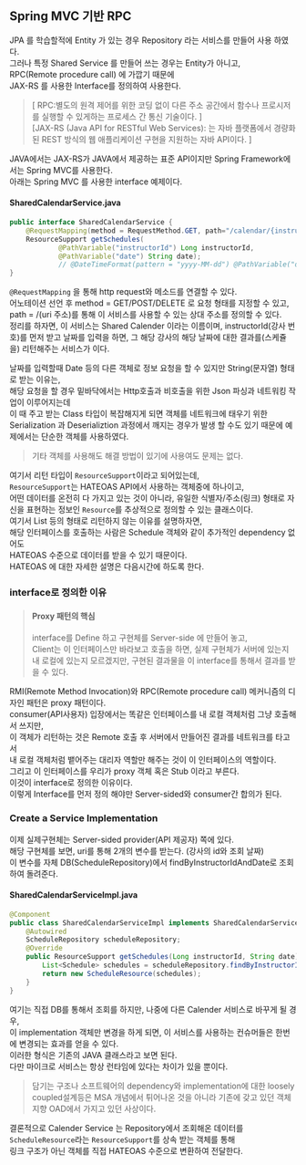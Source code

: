 Spring MVC 기반 RPC
------

JPA 를 학습할적에 Entity 가 있는 경우 Repository 라는 서비스를 만들어 사용 하였다.  
그러나 특정 Shared Service 를 만들어 쓰는 경우는 Entity가 아니고,  
RPC(Remote procedure call) 에 가깝기 때문에   
JAX-RS 를 사용한 Interface를 정의하여 사용한다.  
> [ RPC:별도의 원격 제어를 위한 코딩 없이 다른 주소 공간에서 함수나 프로시저를 실행할 수 있게하는 프로세스 간 통신 기술이다. ]  
> [JAX-RS (Java API for RESTful Web Services): 는 자바 플랫폼에서 경량화된 REST 방식의 웹 애플리케이션 구현을 지원하는 자바 API이다. ]  

JAVA에서는 JAX-RS가 JAVA에서 제공하는 표준 API이지만 Spring Framework에서는 Spring MVC를 사용한다.  
아래는 Spring MVC 를 사용한 interface 예제이다.  

#### SharedCalendarService.java
```java
public interface SharedCalendarService {
    @RequestMapping(method = RequestMethod.GET, path="/calendar/{instructorId}/{date}")
    ResourceSupport getSchedules(
            @PathVariable("instructorId") Long instructorId, 
            @PathVariable("date") String date);
            // @DateTimeFormat(pattern = "yyyy-MM-dd") @PathVariable("date") Date date);
}
```
`@RequestMapping` 을 통해 http request와 메소드를 연결할 수 있다.  
어노테이션 선언 후 method = GET/POST/DELETE 로 요청 형태를 지정할 수 있고,  
path = /(uri 주소)를 통해 이 서비스를 사용할 수 있는 상대 주소를 정의할 수 있다.  
정리를 하자면, 이 서비스는 Shared Calender 이라는 이름이며, instructorId(강사 번호)를 먼저 받고 날짜를 입력을 하면, 
그 해당 강사의 해당 날짜에 대한 결과를(스케쥴을) 리턴해주는 서비스가 이다.  

날짜를 입력할때 Date 등의 다른 객체로 정보 요청을 할 수 있지만 String(문자열) 형태로 받는 이유는,  
해당 요청을 할 경우 밑바닥에서는 Http호출과 비호출을 위한 Json 파싱과 네트워킹 작업이 이루어지는데  
이 때 주고 받는 Class 타입이 복잡해지게 되면 객체를 네트워크에 태우기 위한 Serialization 과 Deserializtion 과정에서
깨지는 경우가 발생 할 수도 있기 때문에 예제에서는 단순한 객체를 사용하였다.   
> 기타 객체를 사용해도 해결 방법이 있기에 사용여도 문제는 없다.  

여기서 리턴 타입이 `ResourceSupport`이라고 되어있는데,  
`ResourceSupport`는 HATEOAS API에서 사용하는 객체중에 하나이고,  
어떤 데이터를 온전히 다 가지고 있는 것이 아니라, 
유일한 식별자/주소(링크) 형태로 자신을 표현하는 정보인 `Resource`를 추상적으로 정의할 수 있는 클래스이다.  
여기서 List<Schedule> 등의 형태로 리턴하지 않는 이유를 설명하자면,  
해당 인터페이스를 호출하는 사람은 Schedule 객체와 같이 추가적인 dependency 없어도  
HATEOAS 수준으로 데이터를 받을 수 있기 때문이다.  
HATEOAS 에 대한 자세한 설명은 다음시간에 하도록 한다.  

### interface로 정의한 이유
> #### Proxy 패턴의 핵심  
> interface를 Define 하고 구현체를 Server-side 에 만들어 놓고,  
> Client는 이 인터페이스만 바라보고 호출을 하면, 실제 구현체가 서버에 있는지 내 로컬에 있는지 모르겠지만, 
> 구현된 결과물을 이 interface를 통해서 결과를 받을 수 있다.  

RMI(Remote Method Invocation)와 RPC(Remote procedure call) 메커니즘의 디자인 패턴은 proxy 패턴이다.  
consumer(API사용자) 입장에서는 똑같은 인터페이스를 내 로컬 객체처럼 그냥 호출해서 쓰지만,  
이 객체가 리턴하는 것은 Remote 호출 후 서버에서 만들어진 결과를 네트워크를 타고서  
내 로컬 객체처럼 뱉어주는 대리자 역할만 해주는 것이 이 인터페이스의 역할이다.  
그리고 이 인터페이스를 우리가 proxy 객체 혹은 Stub 이라고 부른다.  
이것이 interface로 정의한 이유이다.  
이렇게 Interface를 먼저 정의 해야만 Server-sided와 consumer간 합의가 된다.

### Create a Service Implementation
이제 실제구현체는 Server-sided provider(API 제공자) 쪽에 있다.  
해당 구현체를 보면, uri를 통해 2개의 변수를 받는다. (강사의 id와 조회 날짜)  
이 변수를 자체 DB(ScheduleRepository)에서 findByInstructorIdAndDate로 조회하여 돌려준다.  

#### SharedCalendarServiceImpl.java
```java
@Component
public class SharedCalendarServiceImpl implements SharedCalendarService {
    @Autowired
    ScheduleRepository scheduleRepository;
    @Override
    public ResourceSupport getSchedules(Long instructorId, String date) {
        List<Schedule> schedules = scheduleRepository.findByInstructorIdAndDate(instructorId, date);
        return new ScheduleResource(schedules);
    }
}
```
여기는 직접 DB를 통해서  조회를 하지만, 나중에 다른 Calender 서비스로 바꾸게 될 경우,  
이 implementation 객체만 변경을 하게 되면, 이 서비스를 사용하는 컨슈머들은 한번에 변경되는 효과를 얻을 수 있다.  
이러한 형식은 기존의 JAVA 클래스라고 보면 된다.  
다만 마이크로 서비스는 항상 런타임에 있다는 차이가 있을 뿐이다.  

> 담기는 구조나 소프트웨어의 dependency와 implementation에 대한 loosely coupled설계등은 
> MSA 개념에서 튀어나온 것을 아니라 기존에 갖고 있던 객체지향 OAD에서 가지고 있던 사상이다.

결론적으로  Calender Service 는 Repository에서 조회해온 데이터를  
`ScheduleResource`라는 `ResourceSupport`를 상속 받는 객체를 통해  
링크 구조가 아닌 객체를 직접 HATEOAS 수준으로 변환하여 전달한다.  
